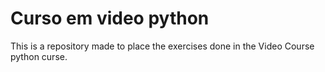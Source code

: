 # Curso em video python
This is a repository made to place the exercises done in the Video Course python curse. 